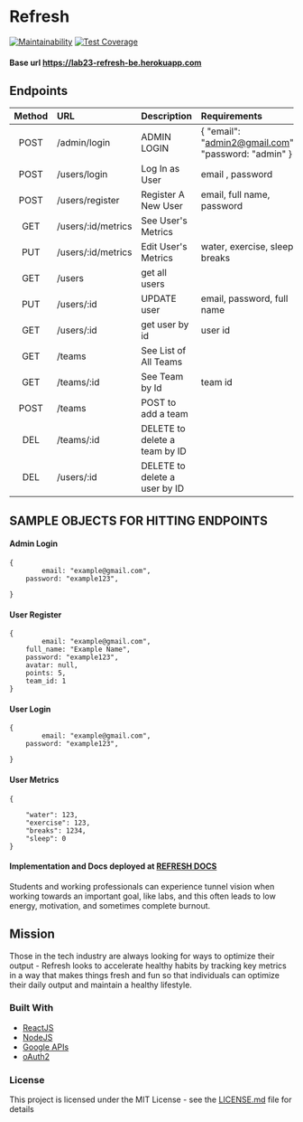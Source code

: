 # Refresh

[![Maintainability](https://api.codeclimate.com/v1/badges/dd40d979822303c26785/maintainability)](https://codeclimate.com/github/Lambda-School-Labs/refresh-be/maintainability)
[![Test Coverage](https://api.codeclimate.com/v1/badges/dd40d979822303c26785/test_coverage)](https://codeclimate.com/github/Lambda-School-Labs/refresh-be/test_coverage)


#### Base url https://lab23-refresh-be.herokuapp.com

## Endpoints

|Method| URL | Description| Requirements|
|:-----:|:-----|:-----|:-----|
|POST| /admin/login| ADMIN LOGIN| { "email": "admin2@gmail.com", "password: "admin" }|
|POST| /users/login| Log In as User | email , password|
|POST| /users/register| Register A New User | email, full name, password|
|GET| /users/:id/metrics| See User's Metrics ||
|PUT| /users/:id/metrics| Edit User's Metrics |water, exercise, sleep, breaks|
|GET| /users| get all users | |
|PUT|/users/:id | UPDATE user |email, password, full name |
|GET| /users/:id| get user by id |user id|
|GET| /teams| See List of All Teams  ||
|GET| /teams/:id| See Team by Id | team id|
|POST|/teams | POST to add a team | |
|DEL|/teams/:id | DELETE to delete a team by ID | |
|DEL|/users/:id | DELETE to delete a user by ID | |

## SAMPLE OBJECTS FOR HITTING ENDPOINTS
#### Admin Login
```
{
      	email: "example@gmail.com",
	password: "example123",
	
}
```
#### User Register
```
{
      	email: "example@gmail.com",
	full_name: "Example Name",
	password: "example123",
	avatar: null,
	points: 5,
	team_id: 1
}
```
#### User Login
```
{
      	email: "example@gmail.com",
	password: "example123",
	
}
```
#### User Metrics 
```
{
  
    "water": 123,
    "exercise": 123,
    "breaks": 1234,
    "sleep": 0
}
```



#### Implementation and Docs deployed at [REFRESH DOCS](https://refresh-yo.herokuapp.com/docs) <br>

Students and working professionals can experience tunnel vision when working towards an important goal, like labs, and this often leads to low energy, motivation, and sometimes complete burnout.

## Mission

Those in the tech industry are always looking for ways to optimize their output - Refresh looks to accelerate healthy habits by tracking key metrics in a way that makes things fresh and fun so that individuals can optimize their daily output and maintain a healthy lifestyle.

### Built With

- [ReactJS](https://reactjs.org/)
- [NodeJS](https://nodejs.org/en/)
- [Google APIs](https://developers.google.com/apis-explorer)
- [oAuth2](https://oauth.net/2/)

### License

This project is licensed under the MIT License - see the [LICENSE.md](LICENSE.md) file for details

